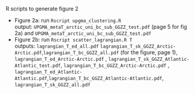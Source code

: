 R scripts to generate figure 2  
- Figure 2a: run  `Rscript upgma_clustering.R`  
   output: `UPGMA_metaT_arctic_uni_bc_sub_GGZZ_test.pdf` (page 5 for fig 2a) and `UPGMA_metaT_arctic_uni_bc_sub_GGZZ_test.pdf`
- Figure 2b: run `Rscript scatter_lagrangian.R T`  
   outputs: `lagrangian_T_ed_all.pdf` `lagrangian_T_sk_GGZZ_Arctic-Arctic.pdf`,`lagrangian_T_bc_GGZZ_all.pdf` (for the figure, page 1), `lagrangian_T_ed_Arctic-Arctic.pdf` , `lagrangian_T_sk_GGZZ_Atlantic-Atlantic_test.pdf`, `lagrangian_T_bc_GGZZ_Arctic-Arctic.pdf` ,  `lagrangian_T_ed_Atlantic-Atlantic.pdf`,`lagrangian_T_bc_GGZZ_Atlantic-Atlantic.pdf`,  `lagrangian_T_sk_GGZZ_all.pdf`
